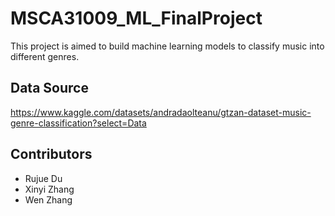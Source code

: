 # MSCA31009_ML_FinalProject
This project is aimed to build machine learning models to classify music into different genres.

## Data Source
https://www.kaggle.com/datasets/andradaolteanu/gtzan-dataset-music-genre-classification?select=Data

## Contributors
* Rujue Du
* Xinyi Zhang
* Wen Zhang
